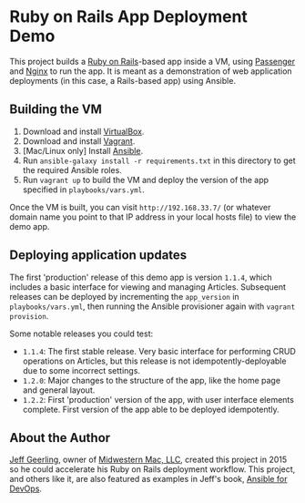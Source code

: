 # Ruby on Rails App Deployment Demo

This project builds a [Ruby on Rails](http://rubyonrails.org/)-based app inside a VM, using [Passenger](https://www.phusionpassenger.com/) and [Nginx](http://nginx.org/) to run the app. It is meant as a demonstration of web application deployments (in this case, a Rails-based app) using Ansible.

## Building the VM

  1. Download and install [VirtualBox](https://www.virtualbox.org/wiki/Downloads).
  2. Download and install [Vagrant](http://www.vagrantup.com/downloads.html).
  3. [Mac/Linux only] Install [Ansible](http://docs.ansible.com/intro_installation.html).
  4. Run `ansible-galaxy install -r requirements.txt` in this directory to get the required Ansible roles.
  5. Run `vagrant up` to build the VM and deploy the version of the app specified in `playbooks/vars.yml`.

Once the VM is built, you can visit `http://192.168.33.7/` (or whatever domain name you point to that IP address in your local hosts file) to view the demo app.

## Deploying application updates

The first 'production' release of this demo app is version `1.1.4`, which includes a basic interface for viewing and managing Articles. Subsequent releases can be deployed by incrementing the `app_version` in `playbooks/vars.yml`, then running the Ansible provisioner again with `vagrant provision`.

Some notable releases you could test:

  - `1.1.4`: The first stable release. Very basic interface for performing CRUD operations on Articles, but this release is not idempotently-deployable due to some incorrect settings.
  - `1.2.0`: Major changes to the structure of the app, like the home page and general layout.
  - `1.2.2`: First 'production' version of the app, with user interface elements complete. First version of the app able to be deployed idempotently.

## About the Author

[Jeff Geerling](http://jeffgeerling.com/), owner of [Midwestern Mac, LLC](http://www.midwesternmac.com/), created this project in 2015 so he could accelerate his Ruby on Rails deployment workflow. This project, and others like it, are also featured as examples in Jeff's book, [Ansible for DevOps](https://leanpub.com/ansible-for-devops).
